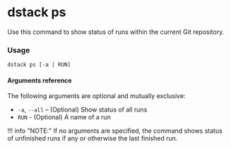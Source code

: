 # dstack ps

Use this command to show status of runs within the current Git repository.

### Usage

```shell
dstack ps [-a | RUN]
```

#### Arguments reference

The following arguments are optional and mutually exclusive:

-  `-a`, `--all` – (Optional) Show status of all runs
- `RUN` - (Optional) A name of a run

!!! info "NOTE:"
    If no arguments are specified, the command shows status of unfinished runs if any or otherwise the 
    last finished run.